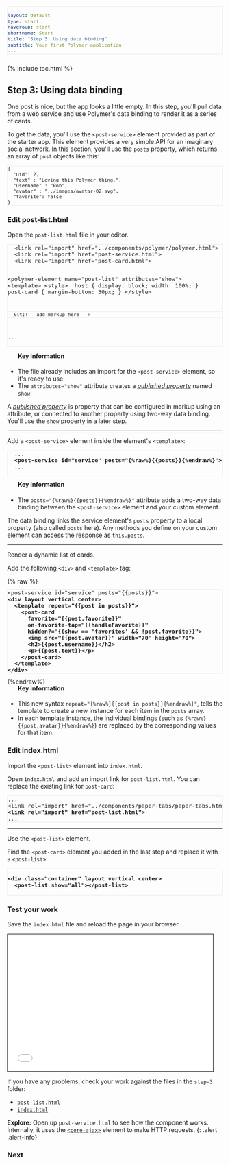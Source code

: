 ```yaml
---
layout: default
type: start
navgroup: start
shortname: Start
title: "Step 3: Using data binding"
subtitle: Your first Polymer application 
---
```


<link rel="import" href="/elements/side-by-side.html">

<style>
.running-app-frame {
    border: 1px solid #000;
    padding: 0px;
}
pre {
  font-size: 13px !important;
  border: 1px solid #eaeaea !important;
  padding 5px !important;
  margin: 10px 0px !important;
}
side-by-side h4 {
  line-height: 16px;
  margin-top: 0px;
  margin-left: 25px;
}
side-by-side ul {
  -webkit-padding-start: 25px;
}
</style>

{% include toc.html %}


## Step 3: Using data binding

One post is nice, but the app looks a little empty. In this step, you'll pull data from a web service and use Polymer's data binding to render it as a series of cards. 

To get the data, you'll use the `<post-service>` element provided as part of the starter app. This element provides a very simple API for an imaginary social network. In this section, you'll use the `posts` property, which returns an array of `post` objects like this:

    {
      "uid": 2,
      "text" : "Loving this Polymer thing.",
      "username" : "Rob",
      "avatar" : "../images/avatar-02.svg",
      "favorite": false
    }

### Edit post-list.html

Open the `post-list.html` file in your editor.

<side-by-side>
  <pre>
  &lt;link rel="import" href="../components/polymer/polymer.html">
  &lt;link rel="import" href="post-service.html">
  &lt;link rel="import" href="post-card.html">

  &lt;polymer-element name="post-list" attributes="show">
    &lt;template>
      &lt;style>
      :host {
        display: block;
        width: 100%;
      }
      post-card {
        margin-bottom: 30px;
      }
      &lt;/style>
      
      &lt;!-- add markup here -->
  ...
  </pre>
  <aside>
    <h4>Key information</h4>
    <ul>
      <li>The file already includes an import for the <code>&lt;post-service&gt;</code>
      element, so it's ready to use.</li>
      <li>The <code>attributes="show"</code> attribute creates a 
      <a href="http://www.polymer-project.org/docs/polymer/polymer.html#published-properties">
      <em>published property</em></a> named <code>show</code>.
      </li>
    </ul>
  </aside>
</side-by-side>


A <a href="http://www.polymer-project.org/docs/polymer/polymer.html#published-properties">
<em>published property</em></a> is property that can be configured in markup using an attribute,
or connected to another property using two-way data binding. You'll use the `show` property
in a later step.

----

Add a `<post-service>` element inside the element's `<template>`:

<side-by-side>
  <pre>
  ...
  <strong>&lt;post-service id="service" posts="{%raw%}{{posts}}{%endraw%}">&lt;/post-service></strong>
  ...
  </pre>
  <aside>
  <h4>Key information</h4>
    <ul>
      <li>
        The <code>posts="{%raw%}{{posts}}{%endraw%}"</code> attribute adds a two-way data binding between 
        the <code>&lt;post-service&gt;</code> element and your custom element.
      </li>
    </ul>
  </aside>
</side-by-side>

The data binding links the service element's `posts` property to a local property (also called 
`posts` here). Any methods you define on your custom element can access the response as `this.posts`.

---- 

Render a dynamic list of cards.

Add the following `<div>` and `<template>` tag:

<side-by-side>
{% raw %}
<pre>
&lt;post-service id="service" posts="{{posts}}"></post-service>
<strong>&lt;div layout vertical center>
  &lt;template repeat="{{post in posts}}">
    &lt;post-card
      favorite="{{post.favorite}}"
      on-favorite-tap="{{handleFavorite}}"
      hidden?="{{show == 'favorites' && !post.favorite}}">
      &lt;img src="{{post.avatar}}" width="70" height="70">
      &lt;h2>{{post.username}}&lt;/h2>
      &lt;p>{{post.text}}&lt;/p>
    &lt;/post-card>
  &lt;/template>
&lt;/div></strong>
</pre>
{%endraw%}
<aside>
 <h4>Key information</h4>
       
 <ul>
   <li>This new syntax <code>repeat="{%raw%}{{post in posts}}{%endraw%}"</code>, tells the template to
   create a new instance for each item in the <code>posts</code> array.</li>
   <li>In each template instance, the individual bindings (such as
   <code>{%raw%}{{post.avatar}}{%endraw%}</code>) are replaced by the corresponding values for that 
   item.</li>
 </ul>
</aside>
</side-by-side>


### Edit index.html

Import the `<post-list>` element into `index.html`.

Open `index.html` and add an import link for `post-list.html`. You can   
replace the existing link for `post-card`:

<pre>
...
&lt;link rel="import" href="../components/paper-tabs/paper-tabs.html">
<strong>&lt;link rel="import" href="post-list.html"></strong>
...
</pre>
    
----

Use the `<post-list>` element.

Find the `<post-card>` element you added in the last step and replace it 
with a `<post-list>`:

<pre>
<strong>
&lt;div class="container" layout vertical center&gt;
  &lt;post-list show="all"&gt;&lt;/post-list&gt;
</div></strong>
</pre>

### Test your work

Save the `index.html` file and reload the page in your browser.

<iframe class="running-app-frame" width="480" height="320" src="/samples/tutorial/step-3/index.html">
</iframe>

If you have any problems, check your work against the files in the `step-3` folder:

-   [`post-list.html`](https://github.com/Polymer/polymer-tutorial/blob/master/step-3/post-list.html)
-   [`index.html`](https://github.com/Polymer/polymer-tutorial/blob/master/step-3/index.html)

**Explore:** Open up `post-service.html` to see how the component works. Internally, it uses the [`<core-ajax>`](http://www.polymer-project.org/components/core-docs/index.html#core-ajax) element to make HTTP requests.
{: .alert .alert-info}

### Next

<a href="/docs/start/tutorial/step-4.html">
  <paper-button icon="arrow-forward" label="Step 4: Finishing touches" raisedButton></paper-button>
</a>

